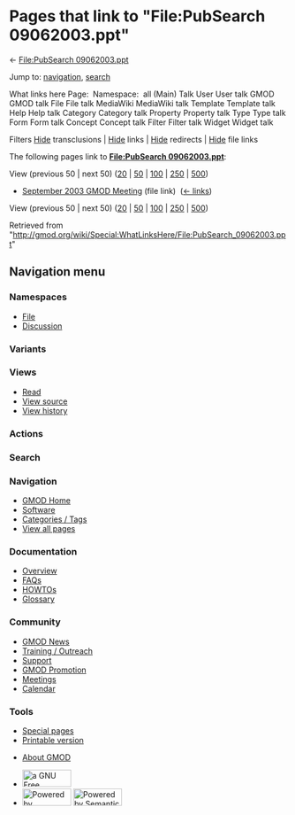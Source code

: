 <div id="mw-page-base" class="noprint">

</div>

<div id="mw-head-base" class="noprint">

</div>

<div id="content" class="mw-body" role="main">

<span id="top"></span>

<div id="mw-js-message" style="display:none;">

</div>



# <span dir="auto">Pages that link to "File:PubSearch 09062003.ppt"</span>

<div id="bodyContent">

<div id="contentSub">

← [File:PubSearch
09062003.ppt](/wiki/File:PubSearch_09062003.ppt "File:PubSearch 09062003.ppt")

</div>

<div id="jump-to-nav" class="mw-jump">

Jump to: [navigation](#mw-navigation), [search](#p-search)

</div>

<div id="mw-content-text">

What links here Page:  Namespace:  all (Main) Talk User User talk GMOD
GMOD talk File File talk MediaWiki MediaWiki talk Template Template talk
Help Help talk Category Category talk Property Property talk Type Type
talk Form Form talk Concept Concept talk Filter Filter talk Widget
Widget talk

Filters
[Hide](/mediawiki/index.php?title=Special:WhatLinksHere/File:PubSearch_09062003.ppt&hidetrans=1 "Special:WhatLinksHere/File:PubSearch 09062003.ppt")
transclusions \|
[Hide](/mediawiki/index.php?title=Special:WhatLinksHere/File:PubSearch_09062003.ppt&hidelinks=1 "Special:WhatLinksHere/File:PubSearch 09062003.ppt")
links \|
[Hide](/mediawiki/index.php?title=Special:WhatLinksHere/File:PubSearch_09062003.ppt&hideredirs=1 "Special:WhatLinksHere/File:PubSearch 09062003.ppt")
redirects \|
[Hide](/mediawiki/index.php?title=Special:WhatLinksHere/File:PubSearch_09062003.ppt&hideimages=1 "Special:WhatLinksHere/File:PubSearch 09062003.ppt")
file links

The following pages link to **[File:PubSearch
09062003.ppt](/wiki/File:PubSearch_09062003.ppt "File:PubSearch 09062003.ppt")**:

View (previous 50 \| next 50)
([20](/mediawiki/index.php?title=Special:WhatLinksHere/File:PubSearch_09062003.ppt&limit=20 "Special:WhatLinksHere/File:PubSearch 09062003.ppt")
\|
[50](/mediawiki/index.php?title=Special:WhatLinksHere/File:PubSearch_09062003.ppt&limit=50 "Special:WhatLinksHere/File:PubSearch 09062003.ppt")
\|
[100](/mediawiki/index.php?title=Special:WhatLinksHere/File:PubSearch_09062003.ppt&limit=100 "Special:WhatLinksHere/File:PubSearch 09062003.ppt")
\|
[250](/mediawiki/index.php?title=Special:WhatLinksHere/File:PubSearch_09062003.ppt&limit=250 "Special:WhatLinksHere/File:PubSearch 09062003.ppt")
\|
[500](/mediawiki/index.php?title=Special:WhatLinksHere/File:PubSearch_09062003.ppt&limit=500 "Special:WhatLinksHere/File:PubSearch 09062003.ppt"))

- [September 2003 GMOD
  Meeting](/wiki/September_2003_GMOD_Meeting "September 2003 GMOD Meeting")
  (file link) ‎ <span class="mw-whatlinkshere-tools">([←
  links](/mediawiki/index.php?title=Special:WhatLinksHere&target=September+2003+GMOD+Meeting "Special:WhatLinksHere"))</span>

View (previous 50 \| next 50)
([20](/mediawiki/index.php?title=Special:WhatLinksHere/File:PubSearch_09062003.ppt&limit=20 "Special:WhatLinksHere/File:PubSearch 09062003.ppt")
\|
[50](/mediawiki/index.php?title=Special:WhatLinksHere/File:PubSearch_09062003.ppt&limit=50 "Special:WhatLinksHere/File:PubSearch 09062003.ppt")
\|
[100](/mediawiki/index.php?title=Special:WhatLinksHere/File:PubSearch_09062003.ppt&limit=100 "Special:WhatLinksHere/File:PubSearch 09062003.ppt")
\|
[250](/mediawiki/index.php?title=Special:WhatLinksHere/File:PubSearch_09062003.ppt&limit=250 "Special:WhatLinksHere/File:PubSearch 09062003.ppt")
\|
[500](/mediawiki/index.php?title=Special:WhatLinksHere/File:PubSearch_09062003.ppt&limit=500 "Special:WhatLinksHere/File:PubSearch 09062003.ppt"))

</div>

<div class="printfooter">

Retrieved from
"<http://gmod.org/wiki/Special:WhatLinksHere/File:PubSearch_09062003.ppt>"

</div>

<div id="catlinks" class="catlinks catlinks-allhidden">

</div>

<div class="visualClear">

</div>

</div>

</div>

<div id="mw-navigation">

## Navigation menu

<div id="mw-head">



<div id="left-navigation">

<div id="p-namespaces" class="vectorTabs" role="navigation"
aria-labelledby="p-namespaces-label">

### Namespaces

- <span id="ca-nstab-image"><a href="/wiki/File:PubSearch_09062003.ppt" accesskey="c"
  title="View the file page [c]">File</a></span>
- <span id="ca-talk"><a
  href="/mediawiki/index.php?title=File_talk:PubSearch_09062003.ppt&amp;action=edit&amp;redlink=1"
  accesskey="t"
  title="Discussion about the content page [t]">Discussion</a></span>

</div>

<div id="p-variants" class="vectorMenu emptyPortlet" role="navigation"
aria-labelledby="p-variants-label">

### 

### Variants[](#)

<div class="menu">

</div>

</div>

</div>

<div id="right-navigation">

<div id="p-views" class="vectorTabs" role="navigation"
aria-labelledby="p-views-label">

### Views

- <span id="ca-view">[Read](/wiki/File:PubSearch_09062003.ppt)</span>
- <span id="ca-viewsource"><a
  href="/mediawiki/index.php?title=File:PubSearch_09062003.ppt&amp;action=edit"
  accesskey="e" title="This page is protected.
  You can view its source [e]">View source</a></span>
- <span id="ca-history"><a
  href="/mediawiki/index.php?title=File:PubSearch_09062003.ppt&amp;action=history"
  accesskey="h" title="Past revisions of this page [h]">View history</a></span>

</div>

<div id="p-cactions" class="vectorMenu emptyPortlet" role="navigation"
aria-labelledby="p-cactions-label">

### Actions[](#)

<div class="menu">

</div>

</div>

<div id="p-search" role="search">

### Search

<div id="simpleSearch">

</div>

</div>

</div>

</div>

<div id="mw-panel">

<div id="p-logo" role="banner">

<a href="/wiki/Main_Page"
style="background-image: url(http://gmod.org/images/GMOD-cogs.png);"
title="Visit the main page"></a>

</div>

<div id="p-Navigation" class="portal" role="navigation"
aria-labelledby="p-Navigation-label">

### Navigation

<div class="body">

- <span id="n-GMOD-Home">[GMOD Home](/wiki/Main_Page)</span>
- <span id="n-Software">[Software](/wiki/GMOD_Components)</span>
- <span id="n-Categories-.2F-Tags">[Categories /
  Tags](/wiki/Categories)</span>
- <span id="n-View-all-pages">[View all
  pages](/wiki/Special:AllPages)</span>

</div>

</div>

<div id="p-Documentation" class="portal" role="navigation"
aria-labelledby="p-Documentation-label">

### Documentation

<div class="body">

- <span id="n-Overview">[Overview](/wiki/Overview)</span>
- <span id="n-FAQs">[FAQs](/wiki/Category:FAQ)</span>
- <span id="n-HOWTOs">[HOWTOs](/wiki/Category:HOWTO)</span>
- <span id="n-Glossary">[Glossary](/wiki/Glossary)</span>

</div>

</div>

<div id="p-Community" class="portal" role="navigation"
aria-labelledby="p-Community-label">

### Community

<div class="body">

- <span id="n-GMOD-News">[GMOD News](/wiki/GMOD_News)</span>
- <span id="n-Training-.2F-Outreach">[Training /
  Outreach](/wiki/Training_and_Outreach)</span>
- <span id="n-Support">[Support](/wiki/Support)</span>
- <span id="n-GMOD-Promotion">[GMOD
  Promotion](/wiki/GMOD_Promotion)</span>
- <span id="n-Meetings">[Meetings](/wiki/Meetings)</span>
- <span id="n-Calendar">[Calendar](/wiki/Calendar)</span>

</div>

</div>

<div id="p-tb" class="portal" role="navigation"
aria-labelledby="p-tb-label">

### Tools

<div class="body">

- <span id="t-specialpages"><a href="/wiki/Special:SpecialPages" accesskey="q"
  title="A list of all special pages [q]">Special pages</a></span>
- <span id="t-print"><a
  href="/mediawiki/index.php?title=Special:WhatLinksHere/File:PubSearch_09062003.ppt&amp;printable=yes"
  rel="alternate" accesskey="p"
  title="Printable version of this page [p]">Printable version</a></span>

</div>

</div>

</div>

</div>

<div id="footer" role="contentinfo">

- <span id="footer-places-about">[About
  GMOD](/wiki/GMOD:About "GMOD:About")</span>

<!-- -->

- <span id="footer-copyrightico">[<img src="http://www.gnu.org/graphics/gfdl-logo-small.png" width="88"
  height="31" alt="a GNU Free Documentation License" />](http://www.gnu.org/licenses/fdl-1.3.html)</span>
- <span id="footer-poweredbyico">[<img src="/mediawiki/skins/common/images/poweredby_mediawiki_88x31.png"
  width="88" height="31" alt="Powered by MediaWiki" />](//www.mediawiki.org/)
  [<img
  src="/mediawiki/extensions/SemanticMediaWiki/includes/../resources/images/smw_button.png"
  width="88" height="31" alt="Powered by Semantic MediaWiki" />](https://www.semantic-mediawiki.org/wiki/Semantic_MediaWiki)</span>

<div style="clear:both">

</div>

</div>
